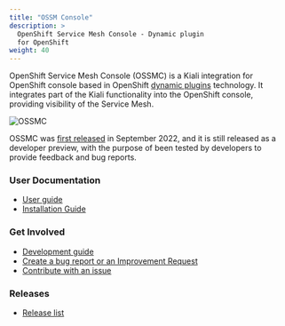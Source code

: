 ```yaml
---
title: "OSSM Console"
description: >
  OpenShift Service Mesh Console - Dynamic plugin
  for OpenShift
weight: 40
---
```


OpenShift Service Mesh Console (OSSMC) is a Kiali integration for OpenShift console based in OpenShift [dynamic plugins](https://docs.openshift.com/container-platform/4.11/web_console/dynamic-plug-ins.html) technology. 
It integrates part of the Kiali functionality into the OpenShift console, providing visibility of the Service Mesh.

![OSSMC](/images/documentation/integration/ossmc.png)

OSSMC was [first released](https://cloud.redhat.com/blog/introducing-the-openshift-service-mesh-console-a-developer-preview) in September 2022, and it is still released as a developer preview, with the purpose of been tested by developers to provide feedback and bug reports. 

### User Documentation
* [User guide](https://github.com/kiali/openshift-servicemesh-plugin/blob/main/docs/users-guide.md)
* [Installation Guide](https://github.com/kiali/openshift-servicemesh-plugin/blob/main/docs/install-guide.md)

### Get Involved
* [Development guide](https://github.com/kiali/openshift-servicemesh-plugin/blob/main/README.md)
* [Create a bug report or an Improvement Request](https://github.com/kiali/openshift-servicemesh-plugin/issues/new)
* [Contribute with an issue](https://github.com/kiali/openshift-servicemesh-plugin/issues)

### Releases
* [Release list](https://github.com/kiali/openshift-servicemesh-plugin/releases)